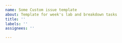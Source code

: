 ```yaml
---
name: Some Custom issue template
about: Template for week's lab and breakdown tasks
title: ''
labels: ''
assignees: ''

---
```



